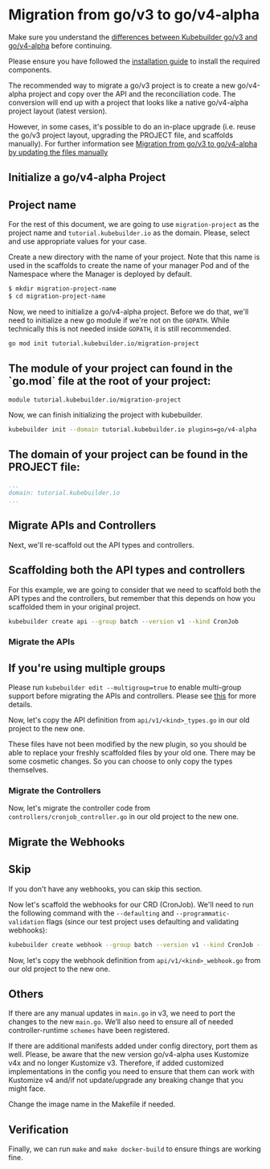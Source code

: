 # Migration from go/v3 to go/v4-alpha

Make sure you understand the [differences between Kubebuilder go/v3 and go/v4-alpha][v3vsv4]
before continuing.

Please ensure you have followed the [installation guide][quick-start]
to install the required components.

The recommended way to migrate a go/v3 project is to create a new go/v4-alpha project and
copy over the API and the reconciliation code. The conversion will end up with a
project that looks like a native go/v4-alpha project layout (latest version).

However, in some cases, it's possible to do an in-place upgrade (i.e. reuse the go/v3 project layout, upgrading
the PROJECT file, and scaffolds manually). For further information see [Migration from go/v3 to go/v4-alpha by updating the files manually][manually-upgrade]

## Initialize a go/v4-alpha Project

<aside class="note">
<h1>Project name</h1>

For the rest of this document, we are going to use `migration-project` as the project name and `tutorial.kubebuilder.io` as the domain. Please, select and use appropriate values for your case.

</aside>

Create a new directory with the name of your project. Note that
this name is used in the scaffolds to create the name of your manager Pod and of the Namespace where the Manager is deployed by default.

```bash
$ mkdir migration-project-name
$ cd migration-project-name
```

Now, we need to initialize a go/v4-alpha project.  Before we do that, we'll need
to initialize a new go module if we're not on the `GOPATH`. While technically this is
not needed inside `GOPATH`, it is still recommended.

```bash
go mod init tutorial.kubebuilder.io/migration-project
```

<aside class="note">
<h1>The module of your project can found in the `go.mod` file at the root of your project:</h1>

```
module tutorial.kubebuilder.io/migration-project
```

</aside>

Now, we can finish initializing the project with kubebuilder.

```bash
kubebuilder init --domain tutorial.kubebuilder.io plugins=go/v4-alpha
```

<aside class="note">
<h1>The domain of your project can be found in the PROJECT file:</h1>

```yaml
...
domain: tutorial.kubebuilder.io
...
```
</aside>

## Migrate APIs and Controllers

Next, we'll re-scaffold out the API types and controllers.

<aside class="note">
<h1>Scaffolding both the API types and controllers</h1>

For this example, we are going to consider that we need to scaffold both the API types and the controllers, but remember that this depends on how you scaffolded them in your original project.

</aside>

```bash
kubebuilder create api --group batch --version v1 --kind CronJob
```

### Migrate the APIs

<aside class="note">
<h1>If you're using multiple groups</h1>

Please run `kubebuilder edit --multigroup=true` to enable multi-group support before migrating the APIs and controllers. Please see [this][multi-group] for more details.

</aside>

Now, let's copy the API definition from `api/v1/<kind>_types.go` in our old project to the new one.

These files have not been modified by the new plugin, so you should be able to replace your freshly scaffolded files by your old one. There may be some cosmetic changes. So you can choose to only copy the types themselves.

### Migrate the Controllers

Now, let's migrate the controller code from `controllers/cronjob_controller.go` in our old project to the new one.

## Migrate the Webhooks

<aside class="note">
<h1>Skip</h1>

If you don't have any webhooks, you can skip this section.

</aside>

Now let's scaffold the webhooks for our CRD (CronJob). We'll need to run the
following command with the `--defaulting` and `--programmatic-validation` flags
(since our test project uses defaulting and validating webhooks):

```bash
kubebuilder create webhook --group batch --version v1 --kind CronJob --defaulting --programmatic-validation
```

Now, let's copy the webhook definition from `api/v1/<kind>_webhook.go` from our old project to the new one.

## Others

If there are any manual updates in `main.go` in v3, we need to port the changes to the new `main.go`. We’ll also need to ensure all of needed controller-runtime `schemes` have been registered.

If there are additional manifests added under config directory, port them as well. Please, be aware that
the new version go/v4-alpha uses Kustomize v4x and no longer Kustomize v3. Therefore, if added customized
implementations in the config you need to ensure that them can work with Kustomize v4 and/if not
update/upgrade any breaking change that you might face.

Change the image name in the Makefile if needed.

## Verification

Finally, we can run `make` and `make docker-build` to ensure things are working
fine.

[v3vsv4]: v3vsv4.md
[quick-start]: ./../quick-start.md#installation
[controller-tools]: https://github.com/kubernetes-sigs/controller-tools/releases
[controller-runtime]: https://github.com/kubernetes-sigs/controller-runtime/releases
[multi-group]: multi-group.md
[manually-upgrade]: manually_migration_guide_gov3_to_gov4.md
